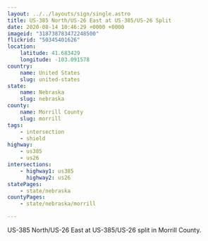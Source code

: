 ```yaml
---
layout: ../../layouts/sign/single.astro
title: US-385 North/US-26 East at US-385/US-26 Split
date: 2020-08-14 10:46:29 +0000 +0000
imageid: "318738783472248500"
flickrid: "50345401626"
location:
    latitude: 41.683429
    longitude: -103.091578
country:
    name: United States
    slug: united-states
state:
    name: Nebraska
    slug: nebraska
county:
    name: Morrill County
    slug: morrill
tags:
    - intersection
    - shield
highway:
    - us385
    - us26
intersections:
    - highway1: us385
      highway2: us26
statePages:
    - state/nebraska
countyPages:
    - state/nebraska/morrill

---
```

US-385 North/US-26 East at US-385/US-26 split in Morrill County.